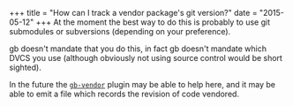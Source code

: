 +++
title = "How can I track a vendor package's git version?"
date = "2015-05-12"
+++
At the moment the best way to do this is probably to use git submodules or subversions (depending on your preference). 

gb doesn't mandate that you do this, in fact gb doesn't mandate which DVCS you use (although obviously not using source control would be short sighted). 

In the future the [`gb-vendor`](/docs/gb-vendor) plugin may be able to help here, and it may be able to emit a file which records the revision of code vendored.
